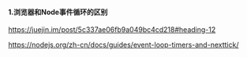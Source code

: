 #### 1.浏览器和Node事件循环的区别

<https://juejin.im/post/5c337ae06fb9a049bc4cd218#heading-12>

<https://nodejs.org/zh-cn/docs/guides/event-loop-timers-and-nexttick/>

